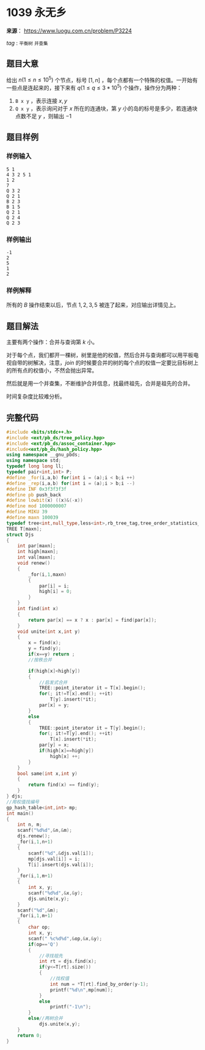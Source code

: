 # 1039  永无乡

**来源**： https://www.luogu.com.cn/problem/P3224

$tag$ : `平衡树` `并查集` 



## 题目大意

给出 $n(1≤n≤10^5)$ 个节点，标号 $[1,n]$ ，每个点都有一个特殊的权值。一开始有一些点是连起来的，接下来有 $q(1≤q≤3*10^5)$ 个操作，操作分为两种：

1. `B x y` ，表示连接 $x,y$
2. `Q x y` ，表示询问对于 $x$ 所在的连通块，第 $y$ 小的岛的标号是多少，若连通块点数不足 $y$ ，则输出 $-1$



## 题目样例

### 样例输入

```
5 1
4 3 2 5 1
1 2
7
Q 3 2
Q 2 1
B 2 3
B 1 5
Q 2 1
Q 2 4
Q 2 3
```

### 样例输出

```
-1
2
5
1
2
```

### 样例解释

所有的 $B$ 操作结束以后，节点 $1,2,3,5$ 被连了起来，对应输出详情见上。



## 题目解法

主要有两个操作：合并与查询第 $k$ 小。

对于每个点，我们都开一棵树，树里是他的权值，然后合并与查询都可以用平板电视自带的树解决，注意，$join$ 的时候要合并的树的每个点的权值一定要比目标树上的所有点的权值小，不然会抛出异常。

然后就是用一个并查集，不断维护合并信息，找最终祖先，合并是祖先的合并。

时间复杂度比较难分析。

## 完整代码

```c++
#include <bits/stdc++.h>
#include <ext/pb_ds/tree_policy.hpp>
#include <ext/pb_ds/assoc_container.hpp>
#include<ext/pb_ds/hash_policy.hpp>
using namespace __gnu_pbds;
using namespace std;
typedef long long ll;
typedef pair<int,int> P;
#define _for(i,a,b) for(int i = (a);i < b;i ++)
#define _rep(i,a,b) for(int i = (a);i > b;i --)
#define INF 0x3f3f3f3f
#define pb push_back
#define lowbit(x) ((x)&(-x))
#define mod 1000000007
#define MIKU 39
#define maxn 100039
typedef tree<int,null_type,less<int>,rb_tree_tag,tree_order_statistics_node_update> TREE; 
TREE T[maxn];
struct Djs
{
	int par[maxn];
	int high[maxn];
	int val[maxn];
	void renew()
	{
		_for(i,1,maxn)
		{
			par[i] = i;
			high[i] = 0;
		}
	}
	int find(int x)
	{
		return par[x] == x ? x : par[x] = find(par[x]);
	}
	void unite(int x,int y)
	{
		x = find(x);
		y = find(y);
		if(x==y) return ;
		//按秩合并

		if(high[x]<high[y])
		{
			//启发式合并
            TREE::point_iterator it = T[x].begin();
			for(; it!=T[x].end(); ++it)
				T[y].insert(*it);
			par[x] = y;
		}
		else
		{
			TREE::point_iterator it = T[y].begin();
			for(; it!=T[y].end(); ++it)
				T[x].insert(*it);
			par[y] = x;
			if(high[x]==high[y])
				high[x] ++;
		}
	}
	bool same(int x,int y)
	{
		return find(x) == find(y);
	}
} djs;
//用权值找编号
gp_hash_table<int,int> mp;
int main()
{
	int n, m;
	scanf("%d%d",&n,&m);
	djs.renew();
	_for(i,1,n+1)
	{
		scanf("%d",&djs.val[i]);
		mp[djs.val[i]] = i;
		T[i].insert(djs.val[i]);
	}
	_for(i,1,m+1)
	{
		int x, y;
		scanf("%d%d",&x,&y);
		djs.unite(x,y);
	}
	scanf("%d",&m);
	_for(i,1,m+1)
	{
		char op;
		int x, y;
		scanf(" %c%d%d",&op,&x,&y);
		if(op=='Q')
		{
			//寻找祖先
            int rt = djs.find(x);
			if(y<=T[rt].size())
			{
				//找权值
                int num = *T[rt].find_by_order(y-1);
				printf("%d\n",mp[num]);
			}
			else
				printf("-1\n");
		}
		else//两树合并
			djs.unite(x,y);
	}
	return 0;
}
```

